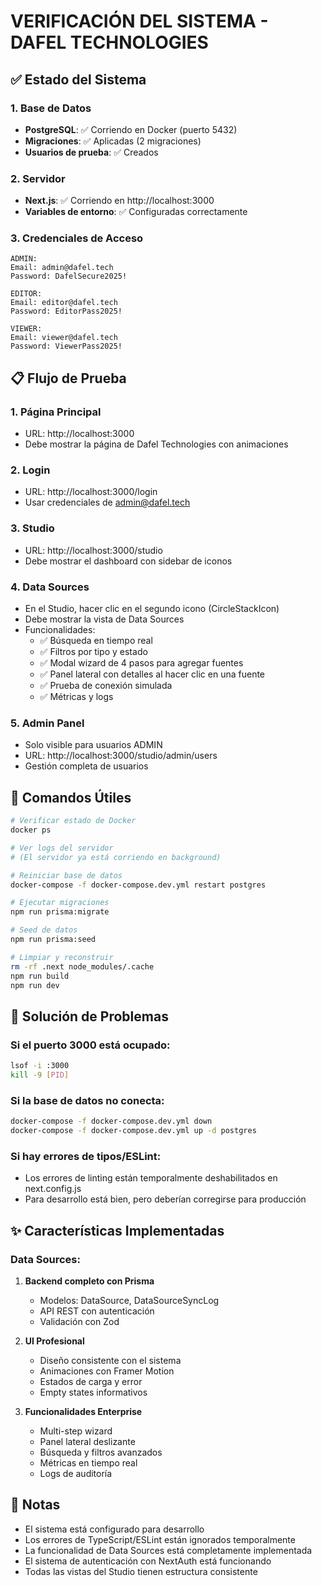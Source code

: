 # VERIFICACIÓN DEL SISTEMA - DAFEL TECHNOLOGIES

## ✅ Estado del Sistema

### 1. Base de Datos
- **PostgreSQL**: ✅ Corriendo en Docker (puerto 5432)
- **Migraciones**: ✅ Aplicadas (2 migraciones)
- **Usuarios de prueba**: ✅ Creados

### 2. Servidor
- **Next.js**: ✅ Corriendo en http://localhost:3000
- **Variables de entorno**: ✅ Configuradas correctamente

### 3. Credenciales de Acceso

```
ADMIN:
Email: admin@dafel.tech
Password: DafelSecure2025!

EDITOR:
Email: editor@dafel.tech
Password: EditorPass2025!

VIEWER:
Email: viewer@dafel.tech
Password: ViewerPass2025!
```

## 📋 Flujo de Prueba

### 1. Página Principal
- URL: http://localhost:3000
- Debe mostrar la página de Dafel Technologies con animaciones

### 2. Login
- URL: http://localhost:3000/login
- Usar credenciales de admin@dafel.tech

### 3. Studio
- URL: http://localhost:3000/studio
- Debe mostrar el dashboard con sidebar de iconos

### 4. Data Sources
- En el Studio, hacer clic en el segundo icono (CircleStackIcon)
- Debe mostrar la vista de Data Sources
- Funcionalidades:
  - ✅ Búsqueda en tiempo real
  - ✅ Filtros por tipo y estado
  - ✅ Modal wizard de 4 pasos para agregar fuentes
  - ✅ Panel lateral con detalles al hacer clic en una fuente
  - ✅ Prueba de conexión simulada
  - ✅ Métricas y logs

### 5. Admin Panel
- Solo visible para usuarios ADMIN
- URL: http://localhost:3000/studio/admin/users
- Gestión completa de usuarios

## 🔧 Comandos Útiles

```bash
# Verificar estado de Docker
docker ps

# Ver logs del servidor
# (El servidor ya está corriendo en background)

# Reiniciar base de datos
docker-compose -f docker-compose.dev.yml restart postgres

# Ejecutar migraciones
npm run prisma:migrate

# Seed de datos
npm run prisma:seed

# Limpiar y reconstruir
rm -rf .next node_modules/.cache
npm run build
npm run dev
```

## 🚨 Solución de Problemas

### Si el puerto 3000 está ocupado:
```bash
lsof -i :3000
kill -9 [PID]
```

### Si la base de datos no conecta:
```bash
docker-compose -f docker-compose.dev.yml down
docker-compose -f docker-compose.dev.yml up -d postgres
```

### Si hay errores de tipos/ESLint:
- Los errores de linting están temporalmente deshabilitados en next.config.js
- Para desarrollo está bien, pero deberían corregirse para producción

## ✨ Características Implementadas

### Data Sources:
1. **Backend completo con Prisma**
   - Modelos: DataSource, DataSourceSyncLog
   - API REST con autenticación
   - Validación con Zod

2. **UI Profesional**
   - Diseño consistente con el sistema
   - Animaciones con Framer Motion
   - Estados de carga y error
   - Empty states informativos

3. **Funcionalidades Enterprise**
   - Multi-step wizard
   - Panel lateral deslizante
   - Búsqueda y filtros avanzados
   - Métricas en tiempo real
   - Logs de auditoría

## 📝 Notas

- El sistema está configurado para desarrollo
- Los errores de TypeScript/ESLint están ignorados temporalmente
- La funcionalidad de Data Sources está completamente implementada
- El sistema de autenticación con NextAuth está funcionando
- Todas las vistas del Studio tienen estructura consistente